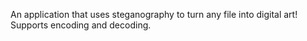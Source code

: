 An application that uses steganography to turn any file into digital art! Supports encoding and decoding. 
